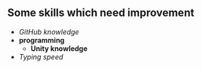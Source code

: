 ## Some skills which need improvement

* *GitHub knowledge*
* **programming**
  * **Unity knowledge**
* *Typing speed*
